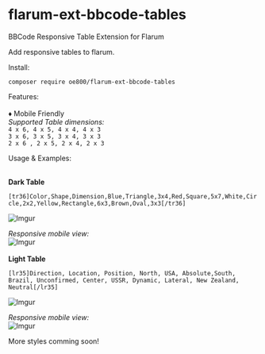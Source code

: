 # flarum-ext-bbcode-tables
BBCode Responsive Table Extension for Flarum


Add responsive tables to flarum.

Install:

`composer require oe800/flarum-ext-bbcode-tables`

Features:
<br>
<br>
♦ Mobile Friendly <br>
*Supported Table dimensions:* <br>
`4 x 6, 4 x 5, 4 x 4, 4 x 3` <br>
`3 x 6, 3 x 5, 3 x 4, 3 x 3`<br>
`2 x 6 , 2 x 5, 2 x 4, 2 x 3`<br>

Usage & Examples:
<br>
<br>


**Dark Table**

`[tr36]Color,Shape,Dimension,Blue,Triangle,3x4,Red,Square,5x7,White,Circle,2x2,Yellow,Rectangle,6x3,Brown,Oval,3x3[/tr36]`

![Imgur](https://i.imgur.com/RrcQrOH.png)<br>

*Responsive mobile view:*<br>
![Imgur](https://i.imgur.com/Urgq0rU.png)
<br>
<br>
**Light Table**

`[lr35]Direction, Location, Position, North, USA, Absolute,South, Brazil, Unconfirmed, Center, USSR, Dynamic, Lateral, New Zealand, Neutral[/lr35]`

![Imgur](https://i.imgur.com/brWaGJI.png) <br>

*Responsive mobile view:*<br>
![Imgur](https://i.imgur.com/Ve1uIWj.png)


More styles comming soon!
